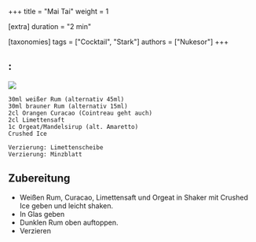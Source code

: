 +++
title = "Mai Tai"
weight = 1

[extra]
duration = "2 min"

[taxonomies]
tags = ["Cocktail", "Stark"]
authors = ["Nukesor"]
+++

## :

<div class="image" alt="Mai Tai">
    <img src="/cocktails/mai_tai.webp" style="width:auto;"></img>
</div>


```
30ml weißer Rum (alternativ 45ml)
30ml brauner Rum (alternativ 15ml)
2cl Orangen Curacao (Cointreau geht auch)
2cl Limettensaft
1c Orgeat/Mandelsirup (alt. Amaretto)
Crushed Ice

Verzierung: Limettenscheibe
Verzierung: Minzblatt
```

## Zubereitung

- Weißen Rum, Curacao, Limettensaft und Orgeat in Shaker mit Crushed Ice geben und leicht shaken.
- In Glas geben
- Dunklen Rum oben auftoppen.
- Verzieren
